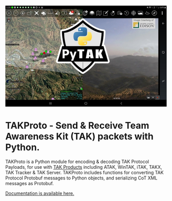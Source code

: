 
![ATAK Screenshot with PyTAK Logo.](atak_screenshot_with_pytak_logo-x25.jpg)

# TAKProto - Send & Receive Team Awareness Kit (TAK) packets with Python.

TAKProto is a Python module for encoding & decoding TAK Protocol Payloads, for use with [TAK Products](https://tak.gov) including ATAK, WinTAK, iTAK, TAKX, TAK Tracker & TAK Server. TAKProto includes functions for converting TAK Protocol Protobuf messages to Python objects, and serializing CoT XML messages as Protobuf.

[Documentation is available here.](https://takproto.rtfd.io)


